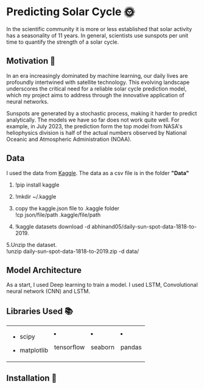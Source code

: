 # Predicting Solar Cycle 🌞
In the scientific community it is more or less established that solar activity has a seasonality of 11 years. In general, scientists use sunspots per unit time to quantify the strength of a solar cycle. 

## Motivation 🚀

In an era increasingly dominated by machine learning, our daily lives are profoundly intertwined with satellite technology. This evolving landscape underscores the critical need for a reliable solar cycle prediction model, which my project aims to address through the innovative application of neural networks.

Sunspots are generated by a stochastic process, making it harder to predict analytically. The models we have so far does not work quite well. For example, in July 2023, the prediction form the top model from NASA's heliophysics division is half of the actual numbers observed by National Oceanic and Atmospheric Administration (NOAA). 

## Data
I used the data from  [Kaggle](https://www.kaggle.com/datasets/abhinand05/daily-sun-spot-data-1818-to-2019). 
The data as a csv file is in the folder **"Data"**

1. !pip install kaggle
2. !mkdir ~/.kaggle
3. copy the kaggle.json file to .kaggle folder <br>
!cp json/file/path .kaggle/file/path <br>

4. !kaggle datasets download -d abhinand05/daily-sun-spot-data-1818-to-2019.<br>

5.Unzip the dataset. <br>
!unzip daily-sun-spot-data-1818-to-2019.zip -d data/

## Model Architecture
As a start, I used Deep learning to train a model. I used LSTM, Convolutional neural network (CNN) and LSTM.

## Libraries Used 📚
<table>
<tr>
  <td>

- scipy
- matplotlib

  </td>
  <td>

- tensorflow

  </td>
  <td>

- seaborn

  </td>
  <td>

- pandas

  </td>
</tr>
</table>


## Installation 🔧
